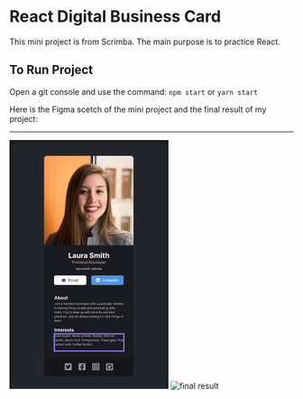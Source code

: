 # React Digital Business Card

This mini project is from Scrimba. The main purpose is to practice React.

## To Run Project

Open a git console and use the command: `npm start` or `yarn start`

Here is the Figma scetch of the mini project and the final result of my project:
<br/>
<hr >   
<img src="https://github.com/gusmontoya/Practice-React-CV/blob/main/src/assets/Figma.png" alt="figma scetch" display="flex" flex-direction="column" justify-content="space-between" align-items="center" />

<img src="https://github.com/gusmontoya/React_Digital_Buisness_Card/blob/main/src/assets/React%20Digital%20Buisness%20Card.png" alt="final result" display="flex" flex-direction="column" justify-content="space-between" align-items="flex-end"/>

